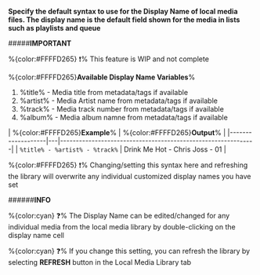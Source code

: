 **Specify the default syntax to use for the Display Name of local media files. The display name is the default field shown for the media in lists such as playlists and queue** 

#####__IMPORTANT__

%{color:#FFFFD265} ❗% This feature is WIP and not complete

%{color:#FFFFD265}**Available Display Name Variables**%

 1. %title%  - Media title from metadata/tags if available
 2. %artist% - Media Artist name from metadata/tags if available
 3. %track%  - Media track number from metadata/tags if available
 4. %album%  - Media album namne from metadata/tags if available
  
| %{color:#FFFFD265}**Example**% |         %{color:#FFFFD265}**Output**%                                            |
|-------------------|---|--------------------------------------------------------------|
| ```%title% - %artist% - %track%``` | Drink Me Hot - Chris Joss - 01 |


%{color:#FFFFD265} ❗% Changing/setting this syntax here and refreshing the library will overwrite any individual customized display names you have set
 
######__INFO__

%{color:cyan} ❓%  The Display Name can be edited/changed for any individual media from the local media library by double-clicking on the display name cell

%{color:cyan} ❓%  If you change this setting, you can refresh the library by selecting **REFRESH** button in the Local Media Library tab


